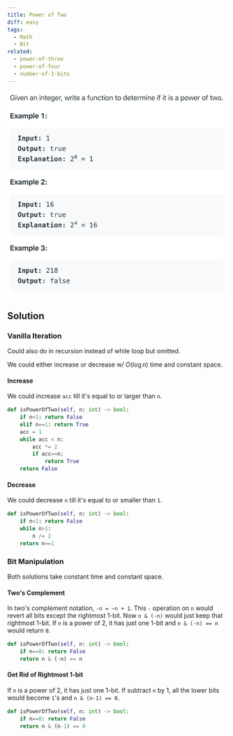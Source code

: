 ```yaml
---
title: Power of Two
diff: easy
tags:
  - Math
  - Bit
related:
  - power-of-three
  - power-of-four
  - number-of-1-bits
---
```


<img class="medium-zoom" src="/algo/power-of-two.png" alt="https://leetcode.com/problems/power-of-two">

## Solution

### Vanilla Iteration

Could also do in recursion instead of while loop but omitted.

We could either increase or decrease w/ $O(\log n)$ time and constant space.

#### Increase

We could increase `acc` till it's equal to or larger than `n`.

```py
def isPowerOfTwo(self, n: int) -> bool:
    if n<1: return False
    elif n==1: return True
    acc = 1
    while acc < n:
        acc *= 2
        if acc==n:
            return True
    return False
```

#### Decrease

We could decrease `n` till it's equal to or smaller than `1`.

```py
def isPowerOfTwo(self, n: int) -> bool:
    if n<1: return False
    while n>1:
        n /= 2
    return n==1
```

### Bit Manipulation

Both solutions take constant time and constant space.

#### Two's Complement

In two's complement notation, `-n = ~n + 1`. This `-` operation on `n` would revert all bits except the rightmost 1-bit. Now `n & (-n)` would just keep that rightmost 1-bit. If `n` is a power of 2, it has just one 1-bit and `n & (-n) == n` would return `0`.

```py
def isPowerOfTwo(self, n: int) -> bool:
    if n==0: return False
    return n & (-n) == n
```

#### Get Rid of Rightmost 1-bit

If `n` is a power of 2, it has just one 1-bit. If subtract `n` by 1, all the lower bits would become `1`'s and `n & (n-1) == 0`.

```py
def isPowerOfTwo(self, n: int) -> bool:
    if n==0: return False
    return n & (n-1) == 0
```

